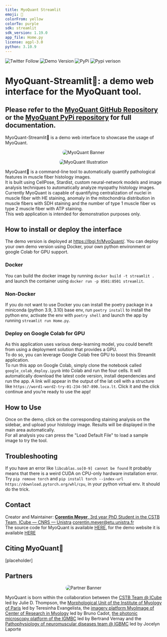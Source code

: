 ```yaml
---
title: MyoQuant Streamlit
emoji: 🔬
colorFrom: yellow
colorTo: purple
sdk: streamlit
sdk_version: 1.19.0
app_file: Home.py
license: agpl-3.0
python: 3.10.9
---
```


![Twitter Follow](https://img.shields.io/twitter/follow/corentinm_py?style=social) ![Demo Version](https://img.shields.io/badge/Demo-https%3A%2F%2Flbgi.fr%2FMyoQuant%2F-9cf) ![PyPi](https://img.shields.io/badge/PyPi-https%3A%2F%2Fpypi.org%2Fproject%2Fmyoquant%2F-blueviolet) ![Pypi verison](https://img.shields.io/pypi/v/myoquant)

# MyoQuant-Streamlit🔬: a demo web interface for the MyoQuant tool.

## Please refer to the [MyoQuant GitHub Repository](https://github.com/lambda-science/MyoQuant) or the [MyoQuant PyPi repository](https://pypi.org/project/myoquant/) for full documentation.

MyoQuant-Streamlit🔬 is a demo web interface to showcase the usage of MyoQuant.

<p align="center">
  <img src="https://i.imgur.com/mzALgZL.png" alt="MyoQuant Banner" style="border-radius: 25px;" />
</p>

<p align="center">
  <img src="https://i.imgur.com/FxpFUT3.png" alt="MyoQuant Illustration" style="border-radius: 25px;" />
</p>

MyoQuant🔬 is a command-line tool to automatically quantify pathological features in muscle fiber histology images.  
It is built using CellPose, Stardist, custom neural-network models and image analysis techniques to automatically analyze myopathy histology images. Currently MyoQuant is capable of quantifying centralization of nuclei in muscle fiber with HE staining, anomaly in the mitochondria distribution in muscle fibers with SDH staining and the number of type 1 muscle fiber vs type 2 muscle fiber with ATP staining.  
This web application is intended for demonstration purposes only.

## How to install or deploy the interface

The demo version is deployed at https://lbgi.fr/MyoQuant/. You can deploy your own demo version using Docker, your own python environment or google Colab for GPU support.

### Docker

You can build the docker image by running `docker build -t streamlit .` and launch the container using `docker run -p 8501:8501 streamlit`.

### Non-Docker

If you do not want to use Docker you can install the poetry package in a miniconda (python 3.9, 3.10) base env, run `poetry install` to install the python env, activate the env with `poetry shell` and launch the app by running `streamlit run Home.py`.

### Deploy on Google Colab for GPU

As this application uses various deep-learning model, you could benefit from using a deployment solution that provides a GPU.  
To do so, you can leverage Google Colab free GPU to boost this Streamlit application.  
To run this app on Google Colab, simply clone the notebook called `google_colab_deploy.ipynb` into Colab and run the four cells. It will automatically download the latest code version, install dependencies and run the app. A link will appear in the output of the lat cell with a structure like `https://word1-word2-try-01-234-567-890.loca.lt`. Click it and the click continue and you’re ready to use the app!

## How to Use

Once on the demo, click on the corresponding staining analysis on the sidebar, and upload your histology image. Results will be displayed in the main area automatically.  
For all analysis you can press the "Load Default File" to load a sample image to try the tool.

## Troubleshooting

If you have an error like `libcublas.so[0-9] cannot be found`
It probably means that there is a weird CUDA on CPU-only hardware installation error. Try `pip remove torch` and `pip install torch --index-url https://download.pytorch.org/whl/cpu`, in your python virtual env. It should do the trick.

## Contact

Creator and Maintainer: [**Corentin Meyer**, 3rd year PhD Student in the CSTB Team, ICube — CNRS — Unistra](https://lambda-science.github.io/) <corentin.meyer@etu.unistra.fr>  
The source code for MyoQuant is available [HERE](https://github.com/lambda-science/MyoQuant), for the demo website it is available [HERE](https://github.com/lambda-science/MyoQuant-Streamlit)

## Citing MyoQuant🔬

[placeholder]

## Partners

<p align="center">
  <img src="https://i.imgur.com/m5OGthE.png" alt="Partner Banner" style="border-radius: 25px;" />
</p>

MyoQuant is born within the collaboration between the [CSTB Team @ ICube](https://cstb.icube.unistra.fr/en/index.php/Home) led by Julie D. Thompson, the [Morphological Unit of the Institute of Myology of Paris](https://www.institut-myologie.org/en/recherche-2/neuromuscular-investigation-center/morphological-unit/) led by Teresinha Evangelista, the [imagery platform MyoImage of Center of Research in Myology](https://recherche-myologie.fr/technologies/myoimage/) led by Bruno Cadot, [the photonic microscopy platform of the IGMBC](https://www.igbmc.fr/en/plateformes-technologiques/photonic-microscopy) led by Bertrand Vernay and the [Pathophysiology of neuromuscular diseases team @ IGBMC](https://www.igbmc.fr/en/igbmc/a-propos-de-ligbmc/directory/jocelyn-laporte) led by Jocelyn Laporte
